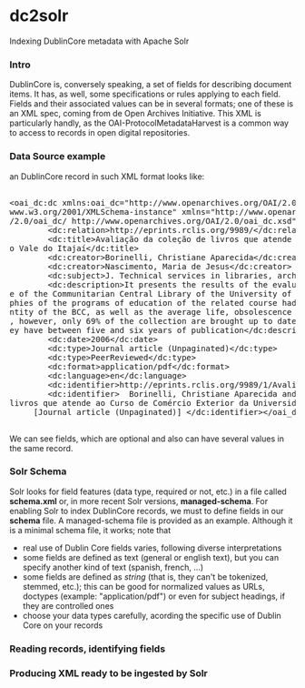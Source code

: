 # dc2solr
Indexing DublinCore metadata with Apache Solr
### Intro
DublinCore is, conversely speaking, a set of fields for describing document items. It has, as well, some specifications or rules applying to each field. Fields and their associated values can be in several formats; one of these is an XML spec, coming from de Open Archives Initiative.
This XML is particularly handly, as the OAI-ProtocolMetadataHarvest is a common way to access to records in open digital repositories.
### Data Source example
an DublinCore record in such XML format looks like:

<pre>

&lt;oai_dc:dc xmlns:oai_dc="http://www.openarchives.org/OAI/2.0/oai_dc/" xmlns:dc="http://purl.org/dc/elements/1.1/" xmlns:xsi="http://
www.w3.org/2001/XMLSchema-instance" xmlns="http://www.openarchives.org/OAI/2.0/" xsi:schemaLocation="http://www.openarchives.org/OAI
/2.0/oai_dc/ http://www.openarchives.org/OAI/2.0/oai_dc.xsd"&gt;
        &lt;dc:relation&gt;http://eprints.rclis.org/9989/&lt;/dc:relation&gt;
        &lt;dc:title&gt;Avalia&#231;&#227;o da cole&#231;&#227;o de livros que atende ao Curso de Com&#233;rcio Exterior da Universidade d
o Vale do Itaja&#237;&lt;/dc:title&gt;
        &lt;dc:creator&gt;Borinelli, Christiane Aparecida&lt;/dc:creator&gt;
        &lt;dc:creator&gt;Nascimento, Maria de Jesus&lt;/dc:creator&gt;
        &lt;dc:subject&gt;J. Technical services in libraries, archives, museum.&lt;/dc:subject&gt;
        &lt;dc:description&gt;It presents the results of the evaluation of the collection of workmanships of the Course of Foreign commerc
e of the Communitarian Central Library of the University of the Valley of the Itaja&#237;. 175 workmanships cited in basic bibliogra
phies of the programs of education of the related course had been analyzed, and verified the number of units that consist in the qua
ntity of the BCC, as well as the average life, obsolescence and use of this quantity. The library possesss 89% of the cited headings
, however, only 69% of the collection are brought up to date editions. The average life of the cited workmanships is between that th
ey have between five and six years of publication&lt;/dc:description&gt;
        &lt;dc:date&gt;2006&lt;/dc:date&gt;
        &lt;dc:type&gt;Journal article (Unpaginated)&lt;/dc:type&gt;
        &lt;dc:type&gt;PeerReviewed&lt;/dc:type&gt;
        &lt;dc:format&gt;application/pdf&lt;/dc:format&gt;
        &lt;dc:language&gt;en&lt;/dc:language&gt;
        &lt;dc:identifier&gt;http://eprints.rclis.org/9989/1/Avalia%C3%A7%C3%A3o_de_cole%C3%A7%C3%A3o.pdf&lt;/dc:identifier&gt;
        &lt;dc:identifier&gt;  Borinelli, Christiane Aparecida and Nascimento, Maria de Jesus Avalia&#231;&#227;o da cole&#231;&#227;o de 
livros que atende ao Curso de Com&#233;rcio Exterior da Universidade do Vale do Itaja&#237;. Biblionline, 2006, vol. 2, n. 1 ano .  
     [Journal article (Unpaginated)] &lt;/dc:identifier&gt;&lt;/oai_dc:dc&gt;

</pre>

We can see fields, which are optional and also can have several values in the same record.

### Solr Schema
Solr looks for field features (data type, required or not, etc.) in a file called **schema.xml** or, in more recent Solr versions, **managed-schema**.
For enabling Solr to index DublinCore records, we must to define fields in our **schema** file. A managed-schema file is provided as an example. Although it is a minimal schema file, it works; note that
- real use of Dublin Core fields varies, following diverse interpretations
- some fields are defined as text (general or english text), but you can specify another kind of text (spanish, french, ...)
- some fields are defined as *string* (that is, they can't be tokenized, stemmed, etc.); this can be good for normalized values as URLs, doctypes (example: "application/pdf") or even for subject headings, if they are controlled ones
- choose your data types carefully, acording the specific use of Dublin Core on your records


### Reading records, identifying fields

### Producing XML ready to be ingested by Solr
